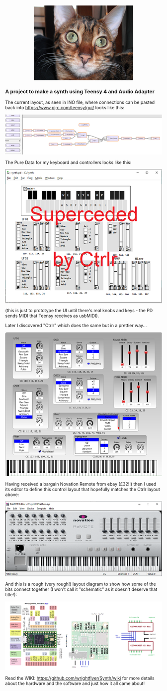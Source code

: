 <p align="center">
    <img width="320" height="240" src="src/noneCodeUtils/amelia320.png" />
</p>

### A project to make a synth using Teensy 4 and Audio Adapter

The current layout, as seen in INO file, where connections can be pasted back
into https://www.pjrc.com/teensy/gui/ looks like this:

![synth layout](src/noneCodeUtils/synth.png)

The Pure Data for my keyboard and controllers looks like this:

![keyb/controller layout](src/noneCodeUtils/synthpd.png)

(this is just to prototype the UI until there's real 
knobs and keys - the PD sends MIDI that Teensy receives
as usbMIDI).

Later I discovered "Ctrlr" which does the same but in a prettier way...

![keyb/controller layout](src/noneCodeUtils/synthctrlr.png)

Having received a bargain Novation Remote from ebay (£32!!) then I used
its editor to define this control layout that hopefully matches the Ctrlr
layout above:

![Novation layout](src/noneCodeUtils/novation.png)

And this is a rough (very rough!) layout diagram to show how some
of the bits connect together (I won't call it "schematic" as it doesn't
deserve that title!):

![electronic layout](src/noneCodeUtils/layout.png)

Read the WIKI: https://github.com/wrightflyer/Synth/wiki for more details
about the hardware and the software and just how it all came about!
